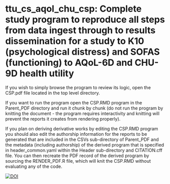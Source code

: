 # ttu_cs_aqol_chu_csp: Complete study program to reproduce all steps from data ingest through to results dissemination for a study to K10 (psychological distress) and SOFAS (functioning) to AQoL-6D and CHU-9D health utility

If you wish to simply browse the program to review its logic, open the CSP.pdf file located in the top level directory.

If you want to run the program open the CSP.RMD program in the Parent_PDF directory and run it chunk by chunk (do not run the program by knitting the document - the program requires interactivity and knitting will prevent the reports it creates from rendering properly).

If you plan on deriving derivative works by editing the CSP.RMD program you should also edit the authorship information for the reports to be generated that are included in the CSVs sub-directory of Parent_PDF and the metadata (including authorship) of the derived program that is specified in header_common.yaml within the Header sub-directory and CITATION.cff file. You can then recreate the PDF record of the derived program by sourcing the RENDER_PDF.R file, which will knit the CSP.RMD without evaluating any of the code.

[![DOI](https://zenodo.org/badge/DOI/10.5281/zenodo.8098595.svg)](https://doi.org/10.5281/zenodo.8098595)
